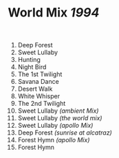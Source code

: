 # World Mix *1994*

 

1. Deep Forest
2. Sweet Lullaby
3. Hunting
4. Night Bird
5. The 1st Twilight
6. Savana Dance
7. Desert Walk
8. White Whisper
9. The 2nd Twilight
10. Sweet Lullaby *(ambient Mix)*
11. Sweet Lullaby *(the world mix)*
12. Sweet Lullaby *(apollo Mix)*
13. Deep Forest *(sunrise at alcatraz)*
14. Forest Hymn *(apollo Mix)*
15. Forest Hymn
